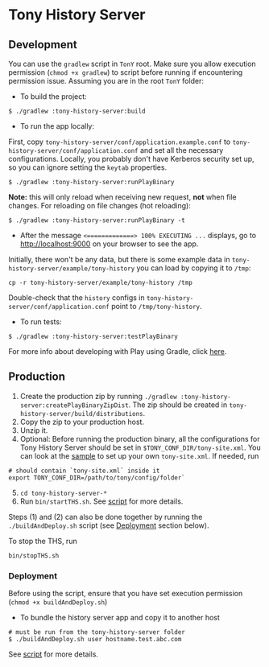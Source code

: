 # Tony History Server

## Development

You can use the `gradlew` script in `TonY` root.
Make sure you allow execution permission (`chmod +x gradlew`) to script before running if encountering permission issue.
Assuming you are in the root `TonY` folder:

- To build the project:
```
$ ./gradlew :tony-history-server:build
```

- To run the app locally:

First, copy `tony-history-server/conf/application.example.conf` to `tony-history-server/conf/application.conf`
and set all the necessary configurations. Locally, you probably don't have Kerberos security set up, so you can
ignore setting the `keytab` properties.

```
$ ./gradlew :tony-history-server:runPlayBinary
```

**Note:** this will only reload when receiving new request, __not__ when file changes. For reloading on file changes (hot reloading):
```
$ ./gradlew :tony-history-server:runPlayBinary -t
```

- After the message `<=============> 100% EXECUTING ...` displays, go to <http://localhost:9000> on your browser to see the app.

Initially, there won't be any data, but there is some example data in `tony-history-server/example/tony-history`
you can load by copying it to `/tmp`:

```
cp -r tony-history-server/example/tony-history /tmp
```

Double-check that the `history` configs in `tony-history-server/conf/application.conf` point to `/tmp/tony-history`. 

- To run tests:
```
$ ./gradlew :tony-history-server:testPlayBinary
```

For more info about developing with Play using Gradle, click [here](https://docs.gradle.org/current/userguide/play_plugin.html#play_continuous_build).


## Production

1. Create the production zip by running `./gradlew :tony-history-server:createPlayBinaryZipDist`.
The zip should be created in `tony-history-server/build/distributions`.
2. Copy the zip to your production host.
3. Unzip it.
4. Optional: Before running the production binary, all the configurations for Tony History Server should be
set in `$TONY_CONF_DIR/tony-site.xml`. You can look at the [sample](./conf/tony-site.sample.xml) 
to set up your own `tony-site.xml`. If needed, run
```
# should contain `tony-site.xml` inside it
export TONY_CONF_DIR=/path/to/tony/config/folder`
```
5. `cd tony-history-server-*`
6. Run `bin/startTHS.sh`. See [script](./startTHS.sh) for more details.

Steps (1) and (2) can also be done together by running the `./buildAndDeploy.sh` script
(see [Deployment](#deployment) section below).

To stop the THS, run
```
bin/stopTHS.sh
```


### <a name='deployment'>Deployment</a>

Before using the script, ensure that you have set execution permission (`chmod +x buildAndDeploy.sh`)

- To bundle the history server app and copy it to another host
```
# must be run from the tony-history-server folder
$ ./buildAndDeploy.sh user hostname.test.abc.com
```

See [script](./buildAndDeploy.sh) for more details.
